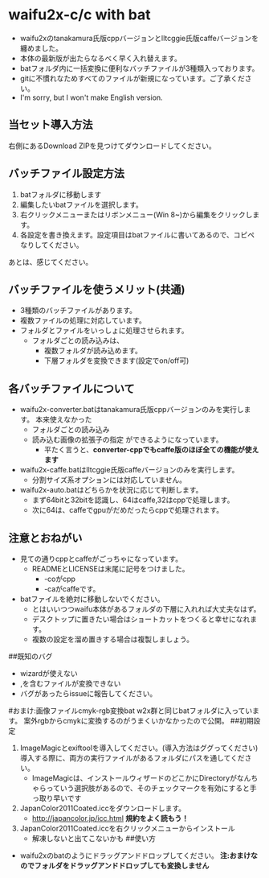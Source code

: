 # waifu2x-c/c with bat

- waifu2xのtanakamura氏版cppバージョンとlltcggie氏版caffeバージョンを纏めました。
- 本体の最新版が出たらなるべく早く入れ替えます。
- batフォルダ内に一括変換に便利なバッチファイルが3種類入っております。
- gitに不慣れなためすべてのファイルが新規になっています。ご了承ください。
- I'm sorry, but I won't make English version.

## 当セット導入方法
右側にあるDownload ZIPを見つけてダウンロードしてください。

## バッチファイル設定方法
1. batフォルダに移動します
2. 編集したいbatファイルを選択します。
3. 右クリックメニューまたはリボンメニュー(Win 8~)から編集をクリックします。
4. 各設定を書き換えます。設定項目はbatファイルに書いてあるので、コピペなりしてください。

あとは、感じてください。

## バッチファイルを使うメリット(共通)
- 3種類のバッチファイルがあります。
- 複数ファイルの処理に対応しています。
- フォルダとファイルをいっしょに処理させられます。
  - フォルダごとの読み込みは、
    - 複数フォルダが読み込めます。
    - 下層フォルダを変換できます(設定でon/off可)
## 各バッチファイルについて
- waifu2x-converter.batはtanakamura氏版cppバージョンのみを実行します。
本来使えなかった
    - フォルダごとの読み込み
    - 読み込む画像の拡張子の指定
ができるようになっています。
        - 平たく言うと、**converter-cppでもcaffe版のほぼ全ての機能が使えます**
- waifu2x-caffe.batはlltcggie氏版caffeバージョンのみを実行します。
    - 分割サイズ系オプションには対応していません。
- waifu2x-auto.batはどちらかを状況に応じて判断します。
    - まず64bitと32bitを認識し、64はcaffe,32はcppで処理します。
    - 次に64は、caffeでgpuがだめだったらcppで処理されます。

 
## 注意とおねがい
- 見ての通りcppとcaffeがごっちゃになっています。
  - READMEとLICENSEは末尾に記号をつけました。
    - -coがcpp
    - -caがcaffeです。
- batファイルを絶対に移動しないでください。
  - とはいいつつwaifu本体があるフォルダの下層に入れれば大丈夫なはず。
  - デスクトップに置きたい場合はショートカットをつくると幸せになれます。
  - 複数の設定を溜め置きする場合は複製しましょう。

##既知のバグ
- wizardが使えない
- ,を含むファイルが変換できない
- バグがあったらissueに報告してください。

#おまけ:画像ファイルcmyk-rgb変換bat
w2x群と同じbatフォルダに入っています。
案外rgbからcmykに変換するのがうまくいかなかったので公開。
##初期設定
1. ImageMagicとexiftoolを導入してください。(導入方法はググってください)
導入する際に、両方の実行ファイルがあるフォルダにパスを通してください。
    * ImageMagicは、インストールウィザードのどこかにDirectoryがなんちゃらっていう選択肢があるので、そのチェックマークを有効にすると手っ取り早いです
2. JapanColor2011Coated.iccをダウンロードします。
    * http://japancolor.jp/icc.html **規約をよく読もう！**
3. JapanColor2011Coated.iccを右クリックメニューからインストール
    * 解凍しないと出てこないかも
##使い方
- waifu2xのbatのようにドラッグアンドドロップしてください。
**注:おまけなのでフォルダをドラッグアンドドロップしても変換しません**